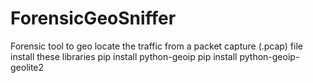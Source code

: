 # ForensicGeoSniffer
Forensic tool to geo locate the traffic from a packet capture (.pcap) file
install these libraries
pip install python-geoip
pip install python-geoip-geolite2

